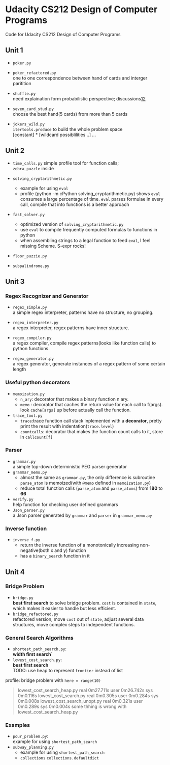 Udacity CS212 Design of Computer Programs
=========================================

Code for Udacity CS212 Design of Computer Programs

Unit 1
------
* `poker.py`
* `poker_refactored.py`  
  one to one correspondence between hand of cards and interger paritition
* `shuffle.py`   
  need explaination form probabilistic perspective;
  discussions[1](http://forums.udacity.com/questions/5003230/chi-squared-test-applied-to-shuffles#cs212)[2](http://forums.udacity.com/questions/5003462/less-biased-implementation-of-shuffle2#cs212?page=1&focusedAnswerId=8980) 

* `seven_card_stud.py`  
  choose the best hand(5 cards) from more than 5 cards
* `jokers_wild.py`  
  `itertools.produce` to build the whole problem space  
  [constant] * [wildcard possiblilities ..] ...

Unit 2
------
* `time_calls.py`
  simple profile tool for function calls;  
  `zebra_puzzle` inside
* `solving_cryptarithmetic.py`
  - example for using `eval`
  - profile (python -m cPython solving_cryptarithmetic.py) shows `eval` consumes a large percentage of time. `eval` parses formulae in every call, compile that into functions is a better approach
* `fast_solver.py`
  - optimized version of `solving_cryptarithmetic.py`
  - use `eval` to compile frequently computed formulas to functions in python
  - when assembling strings to a legal function to feed `eval`, I feel missing Scheme. S-expr rocks!

* `floor_puzzie.py`
* `subpalindrome.py`

Unit 3
------
### Regex Recognizer and Generator 
* `regex_simple.py`  
  a simple regex interpreter, patterns have no structure, no grouping.
* `regex_interpreter.py`  
  a regex interpreter, regex patterns have inner structure.
* `regex_compiler.py`  
  a regex compiler, compile regex patterns(looks like function calls) to python functions.


* `regex_generator.py`  
  a regex generator, generate instances of a regex pattern of some certain length

### Useful python decorators
* `memoization.py`
  - `n_ary`: decorator that makes a binary function n ary.
  - `memo` : decorator that caches the return value for each call to f(args). look `cache[args]` up before actually call the function.
* `trace_tool.py`
  - `trace`:trace function call stack inplemented with a **decorator**, pretty print the result with indentation(`trace.level`)
  - `countcalls`: decorator that makes the function count calls to it, store in `callcount[f]`

### Parser
* `grammar.py`  
  a simple top-down deterministic PEG parser generator
* `grammar_memo.py`  
  - almost the same as `grammar.py`, the only difference is subroutine `parse_atom` is memoized(with `@memo` defined in `memoization.py`)
  - reduce total function calls (`parse_atom` and `parse_atoms`) from **180** to **66**
* `verify.py`  
  help function for checking user defined grammars
* `Json_parser.py`  
  a Json parser generated by `grammar` and `parser` in `grammar_memo.py`

### Inverse function
* `inverse_f.py`  
  - return the inverse function of a monotonically increasing non-negative(both x and y) function
  - has a `binary_search` function in it

Unit 4
------
### Bridge Problem
* `bridge.py`  
  **best first search** to solve bridge problem. `cost` is contained in `state`, which makes it easier to handle but less efficient.
* `bridge_refactored.py`  
  refactored version, move `cost` out of `state`, adjust several data structures, move complex steps to independent functions.

### General Search Algorithms
* `shortest_path_search.py`:  
  **width first search`**
* `lowest_cost_search.py`:  
  **best first search**   
  TODO: use heap to represent `frontier` instead of list

profile: bridge problem with `here = range(10)`
>   lowest_cost_search_heap.py
>   real	0m27.711s
>   user	0m26.742s
>   sys	0m0.116s
>   lowest_cost_search.py
>   real	0m0.305s
>   user	0m0.284s
>   sys	0m0.008s
>   lowest_cost_search_unopt.py
>   real	0m0.321s
>   user	0m0.289s
>   sys	0m0.004s
some thhing is wrong with lowest_cost_search_heap.py

### Examples
* `pour_problem.py`:  
  example for using `shortest_path_search`
* `subway_planning.py`
  - example for using `shortest_path_search`
  - `collections` `collections.defaultdict`
